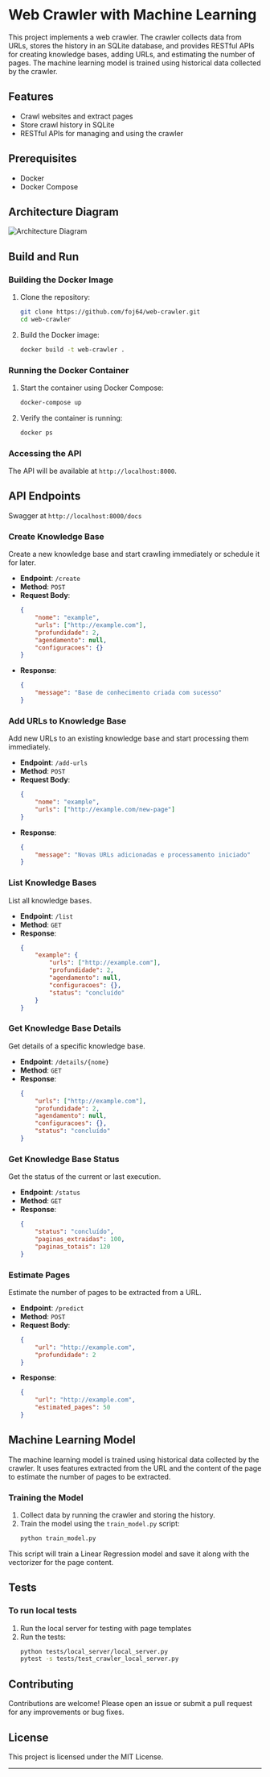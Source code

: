 # Web Crawler with Machine Learning

This project implements a web crawler. The crawler collects data from URLs, stores the history in an SQLite database, and provides RESTful APIs for creating knowledge bases, adding URLs, and estimating the number of pages. The machine learning model is trained using historical data collected by the crawler.

## Features

- Crawl websites and extract pages
- Store crawl history in SQLite
- RESTful APIs for managing and using the crawler

## Prerequisites

- Docker
- Docker Compose

## Architecture Diagram

![Architecture Diagram](https://lucid.app/publicSegments/view/1273c30c-d058-4c32-b772-394f0c011a27/image.png)

## Build and Run

### Building the Docker Image

1. Clone the repository:
    ```sh
    git clone https://github.com/foj64/web-crawler.git
    cd web-crawler
    ```

2. Build the Docker image:
    ```sh
    docker build -t web-crawler .
    ```

### Running the Docker Container

1. Start the container using Docker Compose:
    ```sh
    docker-compose up
    ```

2. Verify the container is running:
    ```sh
    docker ps
    ```

### Accessing the API

The API will be available at `http://localhost:8000`.

## API Endpoints

Swagger at `http://localhost:8000/docs`

### Create Knowledge Base

Create a new knowledge base and start crawling immediately or schedule it for later.

- **Endpoint**: `/create`
- **Method**: `POST`
- **Request Body**:
    ```json
    {
        "nome": "example",
        "urls": ["http://example.com"],
        "profundidade": 2,
        "agendamento": null,
        "configuracoes": {}
    }
    ```
- **Response**:
    ```json
    {
        "message": "Base de conhecimento criada com sucesso"
    }
    ```

### Add URLs to Knowledge Base

Add new URLs to an existing knowledge base and start processing them immediately.

- **Endpoint**: `/add-urls`
- **Method**: `POST`
- **Request Body**:
    ```json
    {
        "nome": "example",
        "urls": ["http://example.com/new-page"]
    }
    ```
- **Response**:
    ```json
    {
        "message": "Novas URLs adicionadas e processamento iniciado"
    }
    ```

### List Knowledge Bases

List all knowledge bases.

- **Endpoint**: `/list`
- **Method**: `GET`
- **Response**:
    ```json
    {
        "example": {
            "urls": ["http://example.com"],
            "profundidade": 2,
            "agendamento": null,
            "configuracoes": {},
            "status": "concluído"
        }
    }
    ```

### Get Knowledge Base Details

Get details of a specific knowledge base.

- **Endpoint**: `/details/{nome}`
- **Method**: `GET`
- **Response**:
    ```json
    {
        "urls": ["http://example.com"],
        "profundidade": 2,
        "agendamento": null,
        "configuracoes": {},
        "status": "concluído"
    }
    ```

### Get Knowledge Base Status

Get the status of the current or last execution.

- **Endpoint**: `/status`
- **Method**: `GET`
- **Response**:
    ```json
    {
        "status": "concluído",
        "paginas_extraidas": 100,
        "paginas_totais": 120
    }
    ```

### Estimate Pages

Estimate the number of pages to be extracted from a URL.

- **Endpoint**: `/predict`
- **Method**: `POST`
- **Request Body**:
    ```json
    {
        "url": "http://example.com",
        "profundidade": 2
    }
    ```
- **Response**:
    ```json
    {
        "url": "http://example.com",
        "estimated_pages": 50
    }
    ```

## Machine Learning Model

The machine learning model is trained using historical data collected by the crawler. It uses features extracted from the URL and the content of the page to estimate the number of pages to be extracted.

### Training the Model

1. Collect data by running the crawler and storing the history.
2. Train the model using the `train_model.py` script:
    ```sh
    python train_model.py
    ```

This script will train a Linear Regression model and save it along with the vectorizer for the page content.

## Tests

### To run local tests

1. Run the local server for testing with page templates
2. Run the tests:
    ```sh
    python tests/local_server/local_server.py
    pytest -s tests/test_crawler_local_server.py
    ```

## Contributing

Contributions are welcome! Please open an issue or submit a pull request for any improvements or bug fixes.

## License

This project is licensed under the MIT License.

---